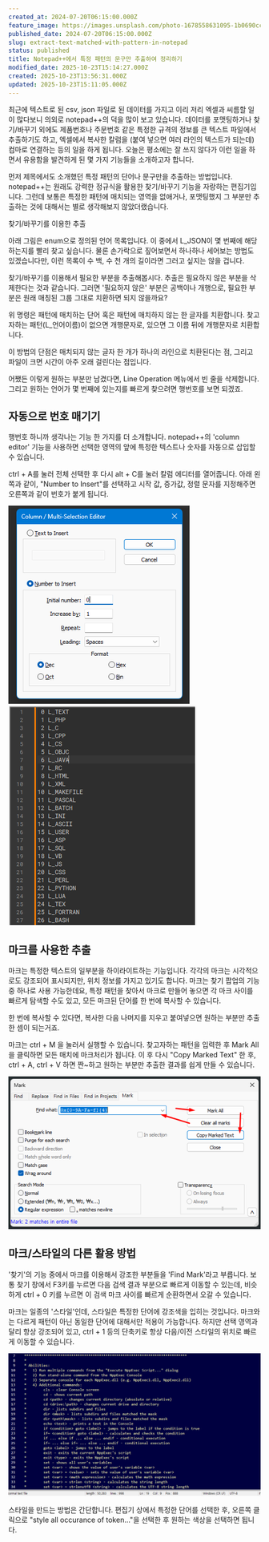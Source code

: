 ```yaml
---
created_at: 2024-07-20T06:15:00.000Z
feature_image: https://images.unsplash.com/photo-1678558631095-1b0690cc2ee3?crop=entropy&cs=tinysrgb&fit=max&fm=jpg&ixid=M3wxMTc3M3wwfDF8c2VhcmNofDE0fHxzd2lzcyUyMGFybXklMjBrbmlmZXxlbnwwfHx8fDE3Mjk2OTM0MDZ8MA&ixlib=rb-4.0.3&q=80&w=2000
published_date: 2024-07-20T06:15:00.000Z
slug: extract-text-matched-with-pattern-in-notepad
status: published
title: Notepad++에서 특정 패턴의 문구만 추출하여 정리하기
modified_date: 2025-10-23T15:14:27.000Z
created: 2025-10-23T13:56:31.000Z
updated: 2025-10-23T15:11:05.000Z
---
```


최근에 텍스트로 된 csv, json 파일로 된 데이터를 가지고 이리 저리 엑셀과 씨름할 일이 많다보니 의외로 notepad++의 덕을 많이 보고 있습니다. 데이터를 포맷팅하거나 찾기/바꾸기 외에도 제품번호나 주문번호 같은 특정한 규격의 정보를 큰 텍스트 파일에서 추출하기도 하고, 엑셀에서 복사한 칼럼을 (붙여 넣으면 여러 라인의 텍스트가 되는데) 컴마로 연결하는 등의 일을 하게 됩니다. 오늘은 평소에는 잘 쓰지 않다가 이런 일을 하면서 유용함을 발견하게 된 몇 가지 기능들을 소개하고자 합니다. 

먼저 제목에서도 소개했던 특정 패턴의 단어나 문구만을 추출하는 방법입니다. notepad++는 원래도 강력한 정규식을 활용한 찾기/바꾸기 기능을 자랑하는 편집기입니다. 그런데 보통은 특정한 패턴에 매치되는 영역을 없애거나, 포맷팅했지 그 부분만 추출하는 것에 대해서는 별로 생각해보지 않았더랬습니다. 

찾기/바꾸기를 이용한 추출

아래 그림은 enum으로 정의된 언어 목록입니다. 이 중에서 L_JSON이 몇 번째에 해당하는지를 빨리 찾고 싶습니다. 물론 손가락으로 짚어보면서 하나하나 세어보는 방법도 있겠습니다만, 이런 목록이 수 백, 수 천 개의 길이라면 그러고 싶지는 않을 겁니다. 

찾기/바꾸기를 이용해서 필요한 부분을 추출해봅시다. 추출은 필요하지 않은 부분을 삭제한다는 것과 같습니다. 그러면 '필요하지 않은' 부분은 공백이나 개행으로, 필요한 부분은 원래 매칭된 그룹 그대로 치환하면 되지 않을까요? 

위 명령은 패턴에 매치하는 단어 혹은 패턴에 매치하지 않는 한 글자를 치환합니다. 찾고자하는 패턴(L_언어이름)이 없으면 개행문자로, 있으면 그 이름 뒤에 개행문자로 치환합니다. 

이 방법의 단점은 매치되지 않는 글자 한 개가 하나의 라인으로 치환된다는 점, 그리고 파일이 크면 시간이 아주 오래 걸린다는 점입니다.

어쨌든 이렇게 원하는 부분만 남겼다면, Line Operation 메뉴에서 빈 줄을 삭제합니다. 그리고 원하는 언어가 몇 번째에 있는지를 빠르게 찾으려면 행번호를 보면 되겠죠. 

## 자동으로 번호 매기기

행번호 하니까 생각나는 기능 한 가지를 더 소개합니다.  notepad++의 'column editor' 기능을 사용하면 선택한 영역의 앞에 특정한 텍스트나 숫자를 자동으로 삽입할 수 있습니다. 

ctrl + A를 눌러 전체 선택한 후 다시 alt + C를 눌러 칼럼 에디터를 열어줍니다. 아래 왼쪽과 같이, "Number to Insert"를 선택하고 시작 값, 증가값, 정렬 문자를 지정해주면 오른쪽과 같이 번호가 붙게 됩니다. 

![칼럼 에디터](image-5.png)![번호 삽입 결과](image-2.png)


## 마크를 사용한 추출

마크는 특정한 텍스트의 일부분을 하이라이트하는 기능입니다. 각각의 마크는 시각적으로도 강조되어 표시되지만, 위치 정보를 가지고 있기도 합니다. 마크는 찾기 팝업의 기능 중 하나로 사용 가능한데요, 특정 패턴을 찾아서 마크로 만들어 놓으면 각 마크 사이를 빠르게 탐색할 수도 있고, 모든 마크된 단어를 한 번에 복사할 수 있습니다. 

한 번에 복사할 수 있다면, 복사한 다음 나머지를 지우고 붙여넣으면 원하는 부분만 추출한 셈이 되는거죠.

마크는 ctrl + M 을 눌러서 실행할 수 있습니다. 찾고자하는 패턴을 입력한 후 Mark All 을 클릭하면 모든 매치에 마크처리가 됩니다. 이 후 다시 "Copy Marked Text" 한 후, ctrl + A, ctrl + V  하면 짠~하고 원하는 부분만 추출한 결과를 쉽게 만들 수 있습니다. 

![마크를 사용한 추출](image-4.png)

## 마크/스타일의 다른 활용 방법

'찾기'의 기능 중에서 마크를 이용해서 강조한 부분들을 'Find Mark'라고 부릅니다. 보통 찾기 창에서 F3키를 누르면 다음 검색 결과 부분으로 빠르게 이동할 수 있는데, 비슷하게 ctrl + 0 키를 누르면 이 검색 마크 사이를 빠르게 순환하면서 오갈 수 있습니다. 

마크는 일종의 '스타일'인데, 스타일은 특정한 단어에 강조색을 입히는 것입니다. 마크와는 다르게 패턴이 아닌 동일한 단어에 대해서만 적용이 가능합니다. 하지만 선택 영역과 달리 항상 강조되어 있고, ctrl + 1 등의 단축키로 항상 다음/이전 스타일의 위치로 빠르게 이동할 수 있습니다. 

![스타일입히기](11.gif)

스타일을 만드는 방법은 간단합니다. 편집기 상에서 특정한 단어를 선택한 후, 오른쪽 클릭으로 "style all occurance of token..."을 선택한 후 원하는 색상을 선택하면 됩니다.